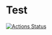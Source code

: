 # Test
[![Actions Status](https://github.com/heropoo/test/workflows/Hexo/badge.svg)](https://github.com/heropoo/test/actions)

